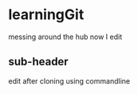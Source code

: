 # learningGit
messing around the hub
 now I edit
## sub-header
edit after cloning using commandline 
